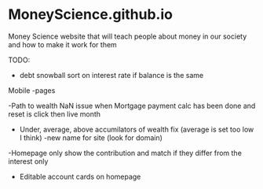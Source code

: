 # MoneyScience.github.io
Money Science website that will teach people about money in our society and how to make it work for them


TODO:
- debt snowball sort on interest rate if balance is the same

Mobile
    -pages
    
-Path to wealth NaN issue when Mortgage payment calc has been done and reset is click then live month

- Under, average, above accumilators of wealth fix (average is set too low I think)
-new name for site (look for domain)
    
-Homepage only show the contribution and match if they differ from the interest only

- Editable account cards on homepage


